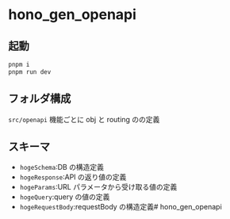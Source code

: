 # hono_gen_openapi

## 起動

```sh
pnpm i
pnpm run dev
```

## フォルダ構成

`src/openapi`
機能ごとに obj と routing のの定義

## スキーマ

- `hogeSchema`:DB の構造定義
- `hogeResponse`:API の返り値の定義
- `hogeParams`:URL パラメータから受け取る値の定義
- `hogeQuery`:query の値の定義
- `hogeRequestBody`:requestBody の構造定義# hono_gen_openapi
